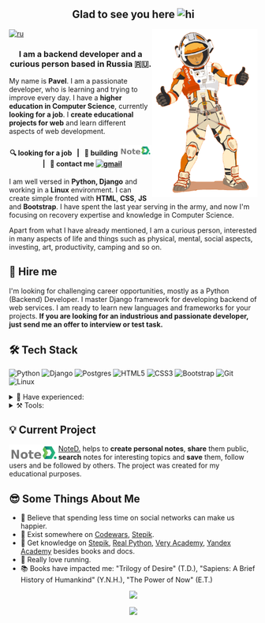 <!-- <p align="center"><img src="imgs/cover.jpeg" alt="cover" width="700" /></p> -->

<h2 align="center">
  Glad to see you here <img alt="hi" src="https://raw.githubusercontent.com/aemmadi/aemmadi/master/wave.gif" width="36"/>
</h2>
<a href="https://github.com/welel/welel/blob/main/README.rus.md" ><img alt="ru" src="https://img.shields.io/badge/%D0%B2%D0%B5%D1%80%D1%81%D0%B8%D1%8F-%D0%BD%D0%B0%20%D1%80%D1%83%D1%81%D1%81%D0%BA%D0%BE%D0%BC%20%F0%9F%87%B7%F0%9F%87%BA-blue"/></a>


<img align="right" alt="Mark" src="imgs/WATNEY.png" height="340" />

<h3 align="center">I am a backend developer and a curious person based in Russia 🇷🇺.</h3>

My name is **Pavel**. I am a passionate developer, who is learning and trying to improve every day. I have a **higher education in Computer Science**, currently **looking for a job**. I **create educational projects for web** and learn different aspects of web development.

<h4 align="center">🔍 looking for a job &nbsp; | &nbsp; 🌱 building <a href="https://github.com/welel/noted" _target="blank"><img alt="noted_logo" src="imgs/noted_logo2.png" width="65"/></a> &nbsp; | &nbsp; 💬 contact me <a href="mailto:pavel.loginov.dev@gmail.com" ><img src="https://img.shields.io/badge/-gmail-informational?style=flat&logo=gmail" alt="gmail"/></a></h4>

I am well versed in **Python, Django** and working in a **Linux** environment. I can create simple fronted with **HTML**, **CSS**, **JS** and **Bootstrap**. I have spent the last year serving in the army, and now I'm focusing on recovery expertise and knowledge in Computer Science.

Apart from what I have already mentioned, I am a curious person, interested in many aspects of life and things such as physical, mental, social aspects, investing, art, productivity, camping and so on.

<!-- DESTRACTIVE SOCIAL MEDIA -->

## 👔 Hire me
I'm looking for challenging career opportunities, mostly as a Python (Backend) Developer. I master Django framework for developing backend of web services. I am ready to learn new languages and frameworks for your projects. **If you are looking for an industrious and passionate developer, just send me an offer to interview or test task.**

## 🛠️ Tech Stack

![Python](https://img.shields.io/badge/python-3670A0?style=for-the-badge&logo=python&logoColor=ffdd54)
![Django](https://img.shields.io/badge/django-%23092E20.svg?style=for-the-badge&logo=django&logoColor=white)
![Postgres](https://img.shields.io/badge/postgres-%23316192.svg?style=for-the-badge&logo=postgresql&logoColor=white)
![HTML5](https://img.shields.io/badge/html5-%23E34F26.svg?style=for-the-badge&logo=html5&logoColor=white)
![CSS3](https://img.shields.io/badge/css3-%231572B6.svg?style=for-the-badge&logo=css3&logoColor=white)
![Bootstrap](https://img.shields.io/badge/bootstrap-%23563D7C.svg?style=for-the-badge&logo=bootstrap&logoColor=white)
![Git](https://img.shields.io/badge/git-%23F05033.svg?style=for-the-badge&logo=git&logoColor=white)
![Linux](https://img.shields.io/badge/Linux-FCC624?style=for-the-badge&logo=linux&logoColor=black)

<details>
  <summary> 🔨 Have experienced:</summary>
  </br>
  <img src="https://img.shields.io/badge/nginx-%23009639.svg?style=for-the-badge&logo=nginx&logoColor=white" alt="nginx" />
  <img src="https://img.shields.io/badge/heroku-%23430098.svg?style=for-the-badge&logo=heroku&logoColor=white" alt="Heroku" />
  <img src="https://img.shields.io/badge/gunicorn-%298729.svg?style=for-the-badge&logo=gunicorn&logoColor=white" alt="Gunicorn" />
  <img src="https://img.shields.io/badge/java-%23ED8B00.svg?style=for-the-badge&logo=java&logoColor=white" alt="Java" />
  <img src="https://img.shields.io/badge/TensorFlow-%23FF6F00.svg?style=for-the-badge&logo=TensorFlow&logoColor=white" alt="TensorFlow" />
  <img src="https://img.shields.io/badge/Keras-%23D00000.svg?style=for-the-badge&logo=Keras&logoColor=white" alt="Keras" />
  <img src="https://img.shields.io/badge/Android-3DDC84?style=for-the-badge&logo=android&logoColor=white" alt="Android" />
  <img src="https://img.shields.io/badge/go-%2300ADD8.svg?style=for-the-badge&logo=go&logoColor=white" alt="Go" />
</details>

<details>
  <summary> ⚒️ Tools:</summary>
  </br>
  <img src="https://img.shields.io/badge/jupyter-%23FA0F00.svg?style=for-the-badge&logo=jupyter&logoColor=white" alt="Jupyter Notebook" />
  <img src="https://img.shields.io/badge/Visual%20Studio%20Code-0078d7.svg?style=for-the-badge&logo=visual-studio-code&logoColor=white" alt="Visual Studio Code" />
  <img src="https://img.shields.io/badge/markdown-%23000000.svg?style=for-the-badge&logo=markdown&logoColor=white" alt="Markdown" />
  <img src="https://img.shields.io/badge/Obsidian-%23483699.svg?style=for-the-badge&logo=obsidian&logoColor=white" alt="Obsidian" />
  <img src="https://img.shields.io/badge/Miro-%23F2CA02.svg?style=for-the-badge&logo=miro&logoColor=black" alt="Miro" />
  <img src="https://img.shields.io/badge/colab-%23F46800.svg?style=for-the-badge&logo=googlecolab&logoColor=white" alt="Colab" />
  <img src="https://img.shields.io/badge/adobe%20photoshop-%2331A8FF.svg?style=for-the-badge&logo=adobe%20photoshop&logoColor=white" alt="Adobe Photoshop]" />
</details>


## 💡 Current Project

<a href="https://github.com/welel/noted" _target="blank"><img alt="noted_logo" src="imgs/noted_logo2.png" width="100" align="left" /></a>

[NoteD.](https://github.com/welel/noted) helps to **create personal notes**, **share** them public, **search** notes for interesting topics and **save** them, follow users and be followed by others. The project was created for my educational purposes.


## 😎 Some Things About Me
* 📱 Believe that spending less time on social networks can make us happier.
* 🚀 Exist somewhere on [Codewars](https://www.codewars.com/users/-welel-), [Stepik](https://stepik.org/users/45294126).
* 📓 Get knowledge on [Stepik](https://stepik.org/), [Real Python](https://realpython.com/), [Very Academy](https://www.youtube.com/channel/UC1mxuk7tuQT2D0qTMgKji3w), [Yandex Academy](https://www.youtube.com/c/%D0%90%D0%BA%D0%B0%D0%B4%D0%B5%D0%BC%D0%B8%D1%8F%D0%AF%D0%BD%D0%B4%D0%B5%D0%BA%D1%81%D0%B0/about) besides books and docs.
* 🏃 Really love running.
* 📚 Books have impacted me: "Trilogy of Desire" (T.D.), "Sapiens: A Brief History of Humankind" (Y.N.H.), "The Power of Now" (E.T.)

<p align="center"><img src="https://github-readme-streak-stats.herokuapp.com/?user=welel" atl="commits_stat" width="350"/></p>

<p align="center"><img src="https://komarev.com/ghpvc/?username=welel&color=orange"></p>
